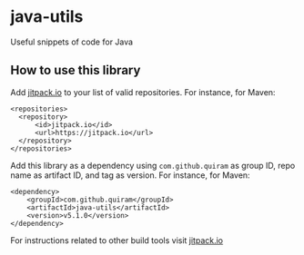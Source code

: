 # java-utils
Useful snippets of code for Java

## How to use this library
Add [jitpack.io](https://jitpack.io) to your list of valid repositories. For instance, for Maven:

```
<repositories>
  <repository>
      <id>jitpack.io</id>
      <url>https://jitpack.io</url>
  </repository>
</repositories>
```

Add this library as a dependency using `com.github.quiram` as group ID, repo name as artifact ID, and tag as version. For instance, for Maven:

```
<dependency>
    <groupId>com.github.quiram</groupId>
    <artifactId>java-utils</artifactId>
    <version>v5.1.0</version>
</dependency>
```

For instructions related to other build tools visit [jitpack.io](https://jitpack.io) 
